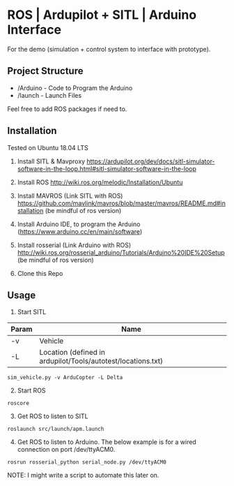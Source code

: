 # ROS | Ardupilot + SITL | Arduino Interface

For the demo (simulation + control system to interface with prototype).

## Project Structure

- /Arduino - Code to Program the Arduino
- /launch - Launch Files

Feel free to add ROS packages if need to.

## Installation

Tested on Ubuntu 18.04 LTS

1. Install SITL & Mavproxy
https://ardupilot.org/dev/docs/sitl-simulator-software-in-the-loop.html#sitl-simulator-software-in-the-loop

2. Install ROS
http://wiki.ros.org/melodic/Installation/Ubuntu

3. Install MAVROS (Link SITL with ROS)
https://github.com/mavlink/mavros/blob/master/mavros/README.md#installation (be mindful of ros version)

4. Install Arduino IDE, to program the Arduino (https://www.arduino.cc/en/main/software)

5. Install rosserial (Link Arduino with ROS)
http://wiki.ros.org/rosserial_arduino/Tutorials/Arduino%20IDE%20Setup (be mindful of ros version)

1. Clone this Repo

## Usage

1. Start SITL

| Param | Name                                                         |
| ----- | ------------------------------------------------------------ |
| -v    | Vehicle                                                      |
| -L    | Location (defined in ardupilot/Tools/autotest/locations.txt) |

```shell
sim_vehicle.py -v ArduCopter -L Delta
```

2. Start ROS

```shell
roscore
```

3. Get ROS to listen to SITL

```shell
roslaunch src/launch/apm.launch
```

4. Get ROS to listen to Arduino. The below example is for a wired connection on port /dev/ttyACM0.

```shell
rosrun rosserial_python serial_node.py /dev/ttyACM0
```

NOTE: I might write a script to automate this later on.